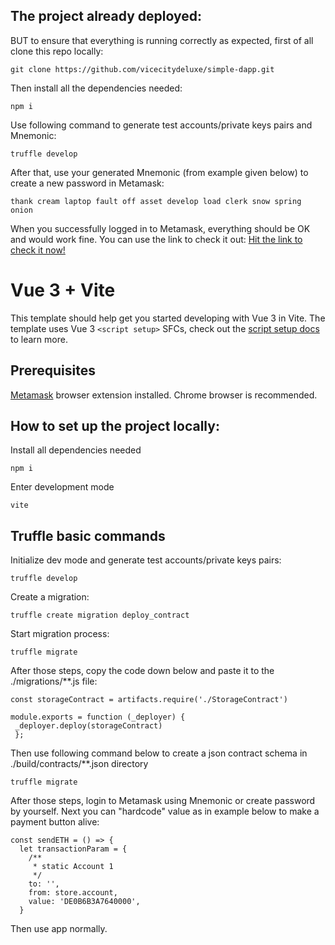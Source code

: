 ## The project already deployed:

BUT to ensure that everything is running correctly as expected, first of all
clone this repo locally:

```
git clone https://github.com/vicecitydeluxe/simple-dapp.git
```

Then install all the dependencies needed:

```
npm i
```

Use following command to generate
test accounts/private keys pairs and Mnemonic:

```
truffle develop
```

After that, use your generated Mnemonic (from example given below) to create a new password in Metamask:

```
thank cream laptop fault off asset develop load clerk snow spring onion
```

When you successfully logged in to Metamask,
everything should be OK and would work fine.
You can use the link to check it out:
[Hit the link to check it now!](https://vicecitydeluxe.github.io/simple-dapp/)

# Vue 3 + Vite

This template should help get you
started developing with Vue 3 in Vite.
The template uses Vue 3 `<script setup>` SFCs,
check out the [script setup docs](https://v3.vuejs.org/api/sfc-script-setup.html#sfc-script-setup) to learn more.

## Prerequisites

[Metamask](https://chrome.google.com/webstore/detail/metamask/nkbihfbeogaeaoehlefnkodbefgpgknn) browser extension
installed. Chrome browser is recommended.

## How to set up the project locally:

Install all dependencies needed

```
npm i
```

Enter development mode

```
vite
```

## Truffle basic commands

Initialize dev mode and generate test accounts/private keys pairs:

```
truffle develop
```

Create a migration:

```
truffle create migration deploy_contract
```

Start migration process:

```
truffle migrate
```

After those steps, copy the code
down below and paste it to the ./migrations/**.js file:

```
const storageContract = artifacts.require('./StorageContract')

module.exports = function (_deployer) {
 _deployer.deploy(storageContract)
 };
```

Then use following command below to create a json contract
schema in ./build/contracts/**.json directory

```
truffle migrate
```

After those steps, login to Metamask using Mnemonic
or create password by yourself.
Next you can "hardcode" value as in example below
to make a payment button alive:

```
const sendETH = () => {
  let transactionParam = {
    /**
     * static Account 1
     */
    to: '',
    from: store.account,
    value: 'DE0B6B3A7640000',
  }
```

Then use app normally.